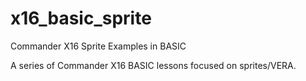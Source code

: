 # x16_basic_sprite
Commander X16 Sprite Examples in BASIC

A series of Commander X16 BASIC lessons focused on sprites/VERA.
